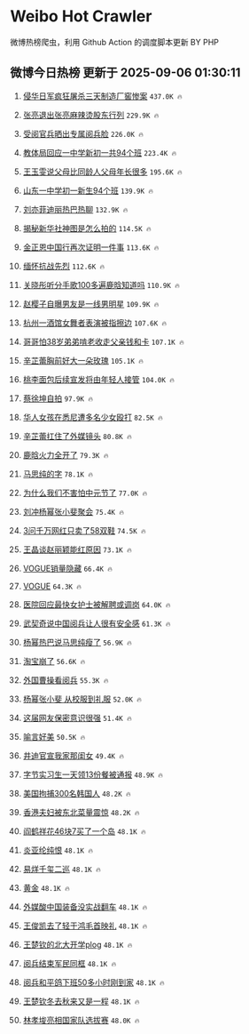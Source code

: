 # Weibo Hot Crawler 



微博热榜爬虫，利用 Github Action 的调度脚本更新 BY PHP 


## 微博今日热榜 更新于 2025-09-06 01:30:11 
1. [侵华日军疯狂屠杀三天制造厂窖惨案](https://s.weibo.com/weibo?q=%23%E4%BE%B5%E5%8D%8E%E6%97%A5%E5%86%9B%E7%96%AF%E7%8B%82%E5%B1%A0%E6%9D%80%E4%B8%89%E5%A4%A9%E5%88%B6%E9%80%A0%E5%8E%82%E7%AA%96%E6%83%A8%E6%A1%88%23&t=31&band_rank=1&Refer=top) `437.0K 🔥` 

1. [张亮退出张亮麻辣烫股东行列](https://s.weibo.com/weibo?q=%23%E5%BC%A0%E4%BA%AE%E9%80%80%E5%87%BA%E5%BC%A0%E4%BA%AE%E9%BA%BB%E8%BE%A3%E7%83%AB%E8%82%A1%E4%B8%9C%E8%A1%8C%E5%88%97%23&t=31&band_rank=2&Refer=top) `229.9K 🔥` 

1. [受阅官兵晒出专属阅兵脸](https://s.weibo.com/weibo?q=%23%E5%8F%97%E9%98%85%E5%AE%98%E5%85%B5%E6%99%92%E5%87%BA%E4%B8%93%E5%B1%9E%E9%98%85%E5%85%B5%E8%84%B8%23&t=31&band_rank=3&Refer=top) `226.0K 🔥` 

1. [教体局回应一中学新初一共94个班](https://s.weibo.com/weibo?q=%23%E6%95%99%E4%BD%93%E5%B1%80%E5%9B%9E%E5%BA%94%E4%B8%80%E4%B8%AD%E5%AD%A6%E6%96%B0%E5%88%9D%E4%B8%80%E5%85%B194%E4%B8%AA%E7%8F%AD%23&t=31&band_rank=4&Refer=top) `223.4K 🔥` 

1. [王玉雯说父母比同龄人父母年长很多](https://s.weibo.com/weibo?q=%23%E7%8E%8B%E7%8E%89%E9%9B%AF%E8%AF%B4%E7%88%B6%E6%AF%8D%E6%AF%94%E5%90%8C%E9%BE%84%E4%BA%BA%E7%88%B6%E6%AF%8D%E5%B9%B4%E9%95%BF%E5%BE%88%E5%A4%9A%23&t=31&band_rank=5&Refer=top) `195.6K 🔥` 

1. [山东一中学初一新生94个班](https://s.weibo.com/weibo?q=%23%E5%B1%B1%E4%B8%9C%E4%B8%80%E4%B8%AD%E5%AD%A6%E5%88%9D%E4%B8%80%E6%96%B0%E7%94%9F94%E4%B8%AA%E7%8F%AD%23&t=31&band_rank=6&Refer=top) `139.9K 🔥` 

1. [刘亦菲迪丽热巴热聊](https://s.weibo.com/weibo?q=%23%E5%88%98%E4%BA%A6%E8%8F%B2%E8%BF%AA%E4%B8%BD%E7%83%AD%E5%B7%B4%E7%83%AD%E8%81%8A%23&t=31&band_rank=7&Refer=top) `132.9K 🔥` 

1. [揭秘新华社神图是怎么拍的](https://s.weibo.com/weibo?q=%23%E6%8F%AD%E7%A7%98%E6%96%B0%E5%8D%8E%E7%A4%BE%E7%A5%9E%E5%9B%BE%E6%98%AF%E6%80%8E%E4%B9%88%E6%8B%8D%E7%9A%84%23&t=31&band_rank=8&Refer=top) `114.5K 🔥` 

1. [金正恩中国行再次证明一件事](https://s.weibo.com/weibo?q=%23%E9%87%91%E6%AD%A3%E6%81%A9%E4%B8%AD%E5%9B%BD%E8%A1%8C%E5%86%8D%E6%AC%A1%E8%AF%81%E6%98%8E%E4%B8%80%E4%BB%B6%E4%BA%8B%23&t=31&band_rank=9&Refer=top) `113.6K 🔥` 

1. [缅怀抗战先烈](https://s.weibo.com/weibo?q=%23%E7%BC%85%E6%80%80%E6%8A%97%E6%88%98%E5%85%88%E7%83%88%23&t=31&band_rank=10&Refer=top) `112.6K 🔥` 

1. [关晓彤听分手歌100多遍鹿晗知道吗](https://s.weibo.com/weibo?q=%E5%85%B3%E6%99%93%E5%BD%A4%E5%90%AC%E5%88%86%E6%89%8B%E6%AD%8C100%E5%A4%9A%E9%81%8D%E9%B9%BF%E6%99%97%E7%9F%A5%E9%81%93%E5%90%97&t=31&band_rank=11&Refer=top) `110.9K 🔥` 

1. [赵樱子自曝男友是一线男明星](https://s.weibo.com/weibo?q=%23%E8%B5%B5%E6%A8%B1%E5%AD%90%E8%87%AA%E6%9B%9D%E7%94%B7%E5%8F%8B%E6%98%AF%E4%B8%80%E7%BA%BF%E7%94%B7%E6%98%8E%E6%98%9F%23&t=31&band_rank=12&Refer=top) `109.9K 🔥` 

1. [杭州一酒馆女舞者表演被指擦边](https://s.weibo.com/weibo?q=%23%E6%9D%AD%E5%B7%9E%E4%B8%80%E9%85%92%E9%A6%86%E5%A5%B3%E8%88%9E%E8%80%85%E8%A1%A8%E6%BC%94%E8%A2%AB%E6%8C%87%E6%93%A6%E8%BE%B9%23&t=31&band_rank=13&Refer=top) `107.6K 🔥` 

1. [哥哥怕38岁弟弟啃老收走父亲钱和卡](https://s.weibo.com/weibo?q=%23%E5%93%A5%E5%93%A5%E6%80%9538%E5%B2%81%E5%BC%9F%E5%BC%9F%E5%95%83%E8%80%81%E6%94%B6%E8%B5%B0%E7%88%B6%E4%BA%B2%E9%92%B1%E5%92%8C%E5%8D%A1%23&t=31&band_rank=14&Refer=top) `107.1K 🔥` 

1. [辛芷蕾胸前好大一朵玫瑰](https://s.weibo.com/weibo?q=%23%E8%BE%9B%E8%8A%B7%E8%95%BE%E8%83%B8%E5%89%8D%E5%A5%BD%E5%A4%A7%E4%B8%80%E6%9C%B5%E7%8E%AB%E7%91%B0%23&t=31&band_rank=15&Refer=top) `105.1K 🔥` 

1. [桃李面包后续宣发将由年轻人接管](https://s.weibo.com/weibo?q=%23%E6%A1%83%E6%9D%8E%E9%9D%A2%E5%8C%85%E5%90%8E%E7%BB%AD%E5%AE%A3%E5%8F%91%E5%B0%86%E7%94%B1%E5%B9%B4%E8%BD%BB%E4%BA%BA%E6%8E%A5%E7%AE%A1%23&t=31&band_rank=16&Refer=top) `104.0K 🔥` 

1. [蔡徐坤自拍](https://s.weibo.com/weibo?q=%E8%94%A1%E5%BE%90%E5%9D%A4%E8%87%AA%E6%8B%8D&t=31&band_rank=17&Refer=top) `97.9K 🔥` 

1. [华人女孩在悉尼遭多名少女殴打](https://s.weibo.com/weibo?q=%23%E5%8D%8E%E4%BA%BA%E5%A5%B3%E5%AD%A9%E5%9C%A8%E6%82%89%E5%B0%BC%E9%81%AD%E5%A4%9A%E5%90%8D%E5%B0%91%E5%A5%B3%E6%AE%B4%E6%89%93%23&t=31&band_rank=18&Refer=top) `82.5K 🔥` 

1. [辛芷蕾扛住了外媒镜头](https://s.weibo.com/weibo?q=%E8%BE%9B%E8%8A%B7%E8%95%BE%E6%89%9B%E4%BD%8F%E4%BA%86%E5%A4%96%E5%AA%92%E9%95%9C%E5%A4%B4&t=31&band_rank=19&Refer=top) `80.8K 🔥` 

1. [鹿晗火力全开了](https://s.weibo.com/weibo?q=%E9%B9%BF%E6%99%97%E7%81%AB%E5%8A%9B%E5%85%A8%E5%BC%80%E4%BA%86&t=31&band_rank=20&Refer=top) `79.3K 🔥` 

1. [马思纯的字](https://s.weibo.com/weibo?q=%23%E9%A9%AC%E6%80%9D%E7%BA%AF%E7%9A%84%E5%AD%97%23&t=31&band_rank=21&Refer=top) `78.1K 🔥` 

1. [为什么我们不害怕中元节了](https://s.weibo.com/weibo?q=%E4%B8%BA%E4%BB%80%E4%B9%88%E6%88%91%E4%BB%AC%E4%B8%8D%E5%AE%B3%E6%80%95%E4%B8%AD%E5%85%83%E8%8A%82%E4%BA%86&t=31&band_rank=22&Refer=top) `77.0K 🔥` 

1. [刘冲杨幂张小斐聚会](https://s.weibo.com/weibo?q=%23%E5%88%98%E5%86%B2%E6%9D%A8%E5%B9%82%E5%BC%A0%E5%B0%8F%E6%96%90%E8%81%9A%E4%BC%9A%23&t=31&band_rank=23&Refer=top) `75.4K 🔥` 

1. [3问千万网红只卖了58双鞋](https://s.weibo.com/weibo?q=%233%E9%97%AE%E5%8D%83%E4%B8%87%E7%BD%91%E7%BA%A2%E5%8F%AA%E5%8D%96%E4%BA%8658%E5%8F%8C%E9%9E%8B%23&t=31&band_rank=24&Refer=top) `74.5K 🔥` 

1. [王晶谈赵丽颖能红原因](https://s.weibo.com/weibo?q=%23%E7%8E%8B%E6%99%B6%E8%B0%88%E8%B5%B5%E4%B8%BD%E9%A2%96%E8%83%BD%E7%BA%A2%E5%8E%9F%E5%9B%A0%23&t=31&band_rank=25&Refer=top) `73.1K 🔥` 

1. [VOGUE销量隐藏](https://s.weibo.com/weibo?q=%23VOGUE%E9%94%80%E9%87%8F%E9%9A%90%E8%97%8F%23&t=31&band_rank=26&Refer=top) `66.4K 🔥` 

1. [VOGUE](https://s.weibo.com/weibo?q=VOGUE&t=31&band_rank=27&Refer=top) `64.3K 🔥` 

1. [医院回应最快女护士被解聘或调岗](https://s.weibo.com/weibo?q=%23%E5%8C%BB%E9%99%A2%E5%9B%9E%E5%BA%94%E6%9C%80%E5%BF%AB%E5%A5%B3%E6%8A%A4%E5%A3%AB%E8%A2%AB%E8%A7%A3%E8%81%98%E6%88%96%E8%B0%83%E5%B2%97%23&t=31&band_rank=28&Refer=top) `64.0K 🔥` 

1. [武契奇说中国阅兵让人很有安全感](https://s.weibo.com/weibo?q=%23%E6%AD%A6%E5%A5%91%E5%A5%87%E8%AF%B4%E4%B8%AD%E5%9B%BD%E9%98%85%E5%85%B5%E8%AE%A9%E4%BA%BA%E5%BE%88%E6%9C%89%E5%AE%89%E5%85%A8%E6%84%9F%23&t=31&band_rank=29&Refer=top) `61.3K 🔥` 

1. [杨幂热巴说马思纯瘦了](https://s.weibo.com/weibo?q=%23%E6%9D%A8%E5%B9%82%E7%83%AD%E5%B7%B4%E8%AF%B4%E9%A9%AC%E6%80%9D%E7%BA%AF%E7%98%A6%E4%BA%86%23&t=31&band_rank=30&Refer=top) `56.9K 🔥` 

1. [淘宝崩了](https://s.weibo.com/weibo?q=%E6%B7%98%E5%AE%9D%E5%B4%A9%E4%BA%86&t=31&band_rank=31&Refer=top) `56.6K 🔥` 

1. [外国曹操看阅兵](https://s.weibo.com/weibo?q=%E5%A4%96%E5%9B%BD%E6%9B%B9%E6%93%8D%E7%9C%8B%E9%98%85%E5%85%B5&t=31&band_rank=32&Refer=top) `55.3K 🔥` 

1. [杨幂张小斐 从校服到礼服](https://s.weibo.com/weibo?q=%E6%9D%A8%E5%B9%82%E5%BC%A0%E5%B0%8F%E6%96%90%20%E4%BB%8E%E6%A0%A1%E6%9C%8D%E5%88%B0%E7%A4%BC%E6%9C%8D&t=31&band_rank=33&Refer=top) `52.0K 🔥` 

1. [这届网友保密意识很强](https://s.weibo.com/weibo?q=%E8%BF%99%E5%B1%8A%E7%BD%91%E5%8F%8B%E4%BF%9D%E5%AF%86%E6%84%8F%E8%AF%86%E5%BE%88%E5%BC%BA&t=31&band_rank=34&Refer=top) `51.4K 🔥` 

1. [喻言好美](https://s.weibo.com/weibo?q=%E5%96%BB%E8%A8%80%E5%A5%BD%E7%BE%8E&t=31&band_rank=35&Refer=top) `50.5K 🔥` 

1. [井迪官宣我家那闺女](https://s.weibo.com/weibo?q=%23%E4%BA%95%E8%BF%AA%E5%AE%98%E5%AE%A3%E6%88%91%E5%AE%B6%E9%82%A3%E9%97%BA%E5%A5%B3%23&t=31&band_rank=36&Refer=top) `49.4K 🔥` 

1. [字节实习生一天领13份餐被通报](https://s.weibo.com/weibo?q=%23%E5%AD%97%E8%8A%82%E5%AE%9E%E4%B9%A0%E7%94%9F%E4%B8%80%E5%A4%A9%E9%A2%8613%E4%BB%BD%E9%A4%90%E8%A2%AB%E9%80%9A%E6%8A%A5%23&t=31&band_rank=37&Refer=top) `48.9K 🔥` 

1. [美国拘捕300名韩国人](https://s.weibo.com/weibo?q=%23%E7%BE%8E%E5%9B%BD%E6%8B%98%E6%8D%95300%E5%90%8D%E9%9F%A9%E5%9B%BD%E4%BA%BA%23&t=31&band_rank=38&Refer=top) `48.2K 🔥` 

1. [香港夫妇被东北菜量震惊](https://s.weibo.com/weibo?q=%23%E9%A6%99%E6%B8%AF%E5%A4%AB%E5%A6%87%E8%A2%AB%E4%B8%9C%E5%8C%97%E8%8F%9C%E9%87%8F%E9%9C%87%E6%83%8A%23&t=31&band_rank=39&Refer=top) `48.2K 🔥` 

1. [阎鹤祥花46块7买了一个岛](https://s.weibo.com/weibo?q=%23%E9%98%8E%E9%B9%A4%E7%A5%A5%E8%8A%B146%E5%9D%977%E4%B9%B0%E4%BA%86%E4%B8%80%E4%B8%AA%E5%B2%9B%23&t=31&band_rank=40&Refer=top) `48.1K 🔥` 

1. [炎亚纶纯恨](https://s.weibo.com/weibo?q=%E7%82%8E%E4%BA%9A%E7%BA%B6%E7%BA%AF%E6%81%A8&t=31&band_rank=41&Refer=top) `48.1K 🔥` 

1. [易烊千玺二巡](https://s.weibo.com/weibo?q=%E6%98%93%E7%83%8A%E5%8D%83%E7%8E%BA%E4%BA%8C%E5%B7%A1&t=31&band_rank=42&Refer=top) `48.1K 🔥` 

1. [黄金](https://s.weibo.com/weibo?q=%E9%BB%84%E9%87%91&t=31&band_rank=43&Refer=top) `48.1K 🔥` 

1. [外媒酸中国装备没实战翻车](https://s.weibo.com/weibo?q=%23%E5%A4%96%E5%AA%92%E9%85%B8%E4%B8%AD%E5%9B%BD%E8%A3%85%E5%A4%87%E6%B2%A1%E5%AE%9E%E6%88%98%E7%BF%BB%E8%BD%A6%23&t=31&band_rank=44&Refer=top) `48.1K 🔥` 

1. [王俊凯去了轻于鸿毛首映礼](https://s.weibo.com/weibo?q=%23%E7%8E%8B%E4%BF%8A%E5%87%AF%E5%8E%BB%E4%BA%86%E8%BD%BB%E4%BA%8E%E9%B8%BF%E6%AF%9B%E9%A6%96%E6%98%A0%E7%A4%BC%23&t=31&band_rank=45&Refer=top) `48.1K 🔥` 

1. [王楚钦的北大开学plog](https://s.weibo.com/weibo?q=%E7%8E%8B%E6%A5%9A%E9%92%A6%E7%9A%84%E5%8C%97%E5%A4%A7%E5%BC%80%E5%AD%A6plog&t=31&band_rank=46&Refer=top) `48.1K 🔥` 

1. [阅兵结束军民同框](https://s.weibo.com/weibo?q=%E9%98%85%E5%85%B5%E7%BB%93%E6%9D%9F%E5%86%9B%E6%B0%91%E5%90%8C%E6%A1%86&t=31&band_rank=47&Refer=top) `48.1K 🔥` 

1. [阅兵和平鸽下班50多小时刚到家](https://s.weibo.com/weibo?q=%23%E9%98%85%E5%85%B5%E5%92%8C%E5%B9%B3%E9%B8%BD%E4%B8%8B%E7%8F%AD50%E5%A4%9A%E5%B0%8F%E6%97%B6%E5%88%9A%E5%88%B0%E5%AE%B6%23&t=31&band_rank=48&Refer=top) `48.1K 🔥` 

1. [王楚钦冬去秋来又是一程](https://s.weibo.com/weibo?q=%23%E7%8E%8B%E6%A5%9A%E9%92%A6%E5%86%AC%E5%8E%BB%E7%A7%8B%E6%9D%A5%E5%8F%88%E6%98%AF%E4%B8%80%E7%A8%8B%23&t=31&band_rank=49&Refer=top) `48.1K 🔥` 

1. [林孝埈亮相国家队选拔赛](https://s.weibo.com/weibo?q=%23%E6%9E%97%E5%AD%9D%E5%9F%88%E4%BA%AE%E7%9B%B8%E5%9B%BD%E5%AE%B6%E9%98%9F%E9%80%89%E6%8B%94%E8%B5%9B%23&t=31&band_rank=50&Refer=top) `48.0K 🔥` 

